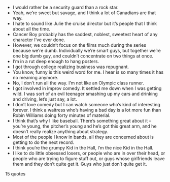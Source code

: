  - I would rather be a security guard than a rock star.
 - Yeah, we’re sweet but savage, and I think a lot of Canadians are that way.
 - I hate to sound like Julie the cruise director but it’s people that I think about all the time.
 - Cancer Boy probably has the saddest, noblest, sweetest heart of any character I’ve ever done.
 - However, we couldn’t focus on the films much during the series because we’re dumb. Individually we’re smart guys, but together we’re one big dumb guy, and couldn’t concentrate on two things at once.
 - I’m in a rut deep enough to hang posters.
 - I got through college realizing business was repugnant.
 - You know, funny is this weird word for me. I hear is so many times it has no meaning anymore.
 - No, I don’t run all the way. I’m not like an Olympic class runner.
 - I got involved in improv comedy. It settled me down when I was getting wild. I was sort of an evil teenager smashing up my cars and drinking and driving, let’s just say, a lot.
 - I don’t love comedy but I can watch someone who’s kind of interesting forever. I think a waitress who’s having a bad day is a lot more fun than Robin Williams doing forty minutes of material.
 - I think that’s why I like baseball. There’s something great about it – you’re young, the pitcher’s young and he’s got this great arm, and he doesn’t really realize anything about strategy.
 - Most of the people I know in bands, all they are concerned about is getting to do the next record.
 - I think you’re the grumpy Kid in the Hall, I’m the nice Kid in the Hall.
 - I like to do little obsessed losers, or people who are in over their head, or people who are trying to figure stuff out, or guys whose girlfriends leave them and they don’t quite get it. Guys who just don’t quite get it.

15 quotes
